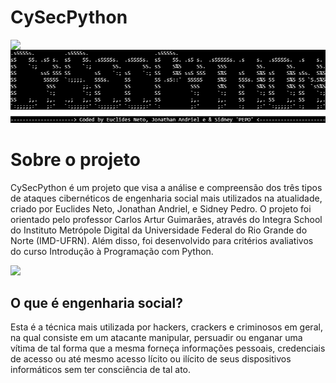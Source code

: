 # **CySecPython**
<img src="https://s7.gifyu.com/images/introf3009454ed68c0ef.gif" width="650" align="right"/>

<img src="https://github.com/sidneypepo/cysecpython/blob/master/files/logo.png"/>

# **Sobre o projeto**

CySecPython é um projeto que visa a análise e compreensão dos três tipos de ataques cibernéticos de engenharia social mais utilizados na atualidade, criado por Euclides Neto, Jonathan Andriel, e Sidney Pedro. O projeto foi orientado pelo professor Carlos Artur Guimarães, através do Integra School do Instituto Metrópole Digital da Universidade Federal do Rio Grande do Norte (IMD-UFRN). Além disso, foi desenvolvido para critérios avaliativos do curso Introdução à Programação com Python. 

<img src="https://hongkong.imd.ufrn.br/filemanagerportal/source/2020/Integra_School.png" width="600"/>

## O que é engenharia social?
Esta é a técnica mais utilizada por hackers, crackers e criminosos em geral, na qual consiste em um atacante manipular, persuadir ou enganar uma vítima de tal forma que a mesma forneça informações pessoais, credenciais de acesso ou até mesmo acesso lícito ou ilícito de seus dispositivos informáticos sem ter consciência de tal ato.
